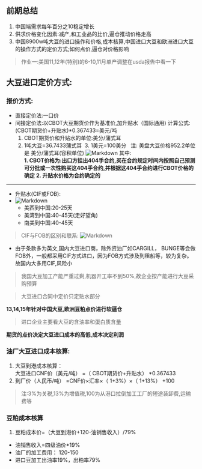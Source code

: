 ## 前期总结
1. 中国端需求每年百分之10稳定增长
2. 供求价格变化因素:减产,和工业品的比价,逼仓推动价格走高
3. 中国8900w吨大豆的进口操作和价格,成本核算,中国进口大豆和欧洲进口大豆的操作方式的定价方式;如何点价,逼仓对价格影响
> 作业一:美国11,12年(特别)的6-10,11月单产调整在usda报告中看一下
## 大豆进口定价方式:
### 报价方式:  
- 直接定价法:一口价  
- 间接定价法:以CBOT大豆期货价作为基准价,加升贴水（国际通用)
计算公式:(CBOT期货价+升贴水)*0.367433=美元/吨  
  1. CBOT期货价和升贴水的单位:美分/蒲式耳
  2. 1吨大豆=36.7433蒲式耳
  3. 1美元=100美分  
注: 美盘大豆价格952.2单位是 美分/蒲式耳(容积单位)
 ![Markdown](http://i1.piimg.com/1949/4afd3d1aa2019ab9.png)
其中:  
**1. CBOT价格为:出口方挂出404手合约,买在合约规定时间内按照自己预测可分批或一次性购买这404手合约,并根据这404手合约进行CBOT价格的确定**
**2. 升贴水价格为合约确定的**  
------
- 升贴水(CIF或FOB):
- ![Markdown](http://i1.piimg.com/1949/4a84d9f9071520fa.jpg) 
  - 美西到中国:20-25天  
  - 美湾到中国:40-45天(走好望角)
  - 南美到中国:40-45天
> CIF与FOB的区别和联系:
![Markdown](http://i2.muimg.com/1949/26472e163ffcbebb.png)  
- 由于条款多为英文,国内大豆进口商，除外资油厂如CARGILL， BUNGE等会做FOB外，一般都采用CIF方式进口，因为FOB方式涉及到租船等，较为复杂。故国内大多用CIF,风险小  
> 我国大豆加工产能严重过剩,机器开工率不到50%,故企业按产能进行大豆采购预算  

> 大豆进口合同中定价只定贴水部分  

**13,14,15年针对中国大豆,欧洲豆粕点价进行软逼仓**  

> 进口企业主要看大豆的含油率和蛋白质含量  

**期货的点价决定大豆进口成本的高低,成本决定利润**  
### 油厂大豆进口成本核算:  
1. 大豆到港成本核算：  
大豆进口CNF价（美元/吨） =（ CBOT期货价+升贴水） *0.367433
2. 到厂价（人民币/吨） =CNF价×汇率×（ 1+3%）×（ 1+13%） +100  
> 注:3%为关税,13%为增值税,100为从港口拉倒加工工厂的短途装卸费,运输费等
### 豆粕成本核算  
1. 豆粕成本价=（大豆到港价+120-油销售收入）/79%
- 油销售收入=四级油价*19%  
- 油厂的加工费用： 120-150  
- 进口豆加工出油率19%，出粕率79%

